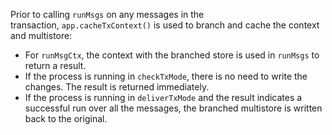 Prior to calling `runMsgs` on any messages in the transaction, `app.cacheTxContext()` is used to branch and cache the context and multistore:

-   For `runMsgCtx`, the context with the branched store is used in `runMsgs` to return a result.
-   If the process is running in `checkTxMode`, there is no need to write the changes. The result is returned immediately.
-   If the process is running in `deliverTxMode` and the result indicates a successful run over all the messages, the branched multistore is written back to the original.